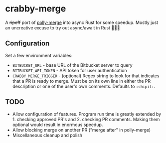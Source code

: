 # crabby-merge

A ~~ripoff~~ port of [polly-merge](https://github.com/noahp/polly-merge) into async Rust for some
speedup. Mostly just an uncreative excuse to try out async/await in Rust 👨🏽‍🎓

## Configuration

Set a few environment variables:

* `BITBUCKET_URL` - base URL of the Bitbucket server to query
* `BITBUCKET_API_TOKEN` - API token for user authentication
* `CRABBY_MERGE_TRIGGER` - (optional) Regex string to look for that indicates that a PR is ready to
merge. Must be on its own line in either the PR description or one of the user's own comments.
Defaults to `:shipit:`.

## TODO

* Allow configuration of features. Program run time is greatly extended by 1. checking approved
PR's and 2. checking PR comments. Making them optional would result in enormous speedup.
* Allow blocking merge on another PR ("merge after" in polly-merge)
* Miscellaneous cleanup and polish
